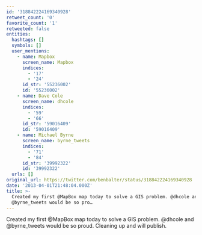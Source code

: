 ```yaml
---
id: '318842224169340928'
retweet_count: '0'
favorite_count: '1'
retweeted: false
entities:
  hashtags: []
  symbols: []
  user_mentions:
    - name: Mapbox
      screen_name: Mapbox
      indices:
        - '17'
        - '24'
      id_str: '55236002'
      id: '55236002'
    - name: Dave Cole
      screen_name: dhcole
      indices:
        - '59'
        - '66'
      id_str: '59016409'
      id: '59016409'
    - name: Michael Byrne
      screen_name: byrne_tweets
      indices:
        - '71'
        - '84'
      id_str: '39992322'
      id: '39992322'
  urls: []
original_url: https://twitter.com/benbalter/status/318842224169340928
date: '2013-04-01T21:48:04.000Z'
title: >-
  Created my first @MapBox map today to solve a GIS problem. @dhcole and
  @byrne_tweets would be so pro…
---
```


Created my first @MapBox map today to solve a GIS problem. @dhcole and @byrne_tweets would be so proud. Cleaning up and will publish.